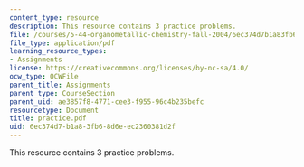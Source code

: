 ```yaml
---
content_type: resource
description: This resource contains 3 practice problems.
file: /courses/5-44-organometallic-chemistry-fall-2004/6ec374d7b1a83fb68d6eec2360381d2f_practice.pdf
file_type: application/pdf
learning_resource_types:
- Assignments
license: https://creativecommons.org/licenses/by-nc-sa/4.0/
ocw_type: OCWFile
parent_title: Assignments
parent_type: CourseSection
parent_uid: ae3857f8-4771-cee3-f955-96c4b235befc
resourcetype: Document
title: practice.pdf
uid: 6ec374d7-b1a8-3fb6-8d6e-ec2360381d2f
---
```

This resource contains 3 practice problems.